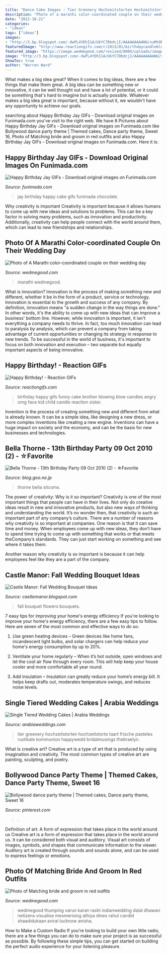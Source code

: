 ```yaml
---
title: "Dance Cake Images : Tier Greenery Hochzeitstorten Hochzeitstorte Taart Frische Pasteles Rustikale Kommunion Happywedd Bridalmusings Thebraelyn"
description: "Photo of a marathi color-coordinated couple on their wedding day"
date: "2022-10-21"
categories:
- "ideas"
tags: ["ideas"]
images:
- "http://3.bp.blogspot.com/-dwPL4YDhI1A/UkYC7DbdcjI/AAAAAAAAANU/xuMtONNiLJs/s1600/BLOG6.jpg"
featuredImage: "http://www.reactiongifs.com/r/2013/01/birthdaycandleblower.gif"
featured_image: "https://image.wedmegood.com/resized/800X/uploads/images/697c05a49d81414dabe4c1aea9ba58adrealwedding/1527946043__TKP5495.jpg"
image: "http://3.bp.blogspot.com/-dwPL4YDhI1A/UkYC7DbdcjI/AAAAAAAAANU/xuMtONNiLJs/s1600/BLOG6.jpg"
ShowToc: true
author: "Warren Ward"
---
```



What makes a big idea great?
When it comes to big ideas, there are a few things that make them great. A big idea can be something new or innovative, it can be well thought out and have a lot of potential, or it could be something that's hard to imagine but is actually possible. Whatever makes a big idea great is important, because without it, we wouldn't have any opportunity to achieve our goals.

	

		
searching about Happy Birthday Jay GIFs - Download original images on Funimada.com you've visit to the right web. We have 8 Pictures about Happy Birthday Jay GIFs - Download original images on Funimada.com like Bollywood dance party theme | Themed cakes, Dance party theme, Sweet 16, Photo of Matching bride and groom in red outfits and also Happy Birthday Jay GIFs - Download original images on Funimada.com. Here it is:
		
    
## Happy Birthday Jay GIFs - Download Original Images On Funimada.com

<img loading=lazy src="https://www.funimada.com/assets/images/cards/big/jay-11.gif" onerror="this.onerror=null;this.src='https://tse1.mm.bing.net/th?id=OIP.tGYBrgkW3LyWycms4n4IvwHaHa&amp;pid=15.1';" alt="Happy Birthday Jay GIFs - Download original images on Funimada.com">

_Source: funimada.com_

>jay birthday happy cake gifs funimada chocolate. 

	

Why creativity is important
Creativity is important because it allows humans to come up with new ideas and solutions to problems. This can be a key factor in solving many problems, such as innovation and productivity. Additionally, creativity can help people connect with the world around them, which can lead to new friendships and relationships.

    
## Photo Of A Marathi Color-coordinated Couple On Their Wedding Day

<img loading=lazy src="https://image.wedmegood.com/resized/800X/uploads/project/57893/1566454361_26may_edited_55.jpg" onerror="this.onerror=null;this.src='https://tse1.mm.bing.net/th?id=OIP.vx3psnIxWGHRDu0nbSdtegHaLF&amp;pid=15.1';" alt="Photo of A Marathi color-coordinated couple on their wedding day">

_Source: wedmegood.com_

>marathi wedmegood. 

	

What is innovation?
Innovation is the process of making something new and different, whether it be in the form of a product, service or technology. Innovation is essential to the growth and success of any company. By definition, innovation means "a sudden change in the way things are done." In other words, it's the ability to come up with new ideas that can improve a business' bottom line.
However, while innovation is important, it isn't everything a company needs to thrive. In fact, too much innovation can lead to paralysis by analysis, which can prevent a company from taking advantage of current opportunities or changing its strategy in response to new trends. To be successful in the world of business, it's important to focus on both innovation and execution – two separate but equally important aspects of being innovative.

    
## Happy Birthday! - Reaction GIFs

<img loading=lazy src="http://www.reactiongifs.com/r/2013/01/birthdaycandleblower.gif" onerror="this.onerror=null;this.src='https://tse3.mm.bing.net/th?id=OIP.1XEXmUqT3i_0mvPeyGc4fQHaFK&amp;pid=15.1';" alt="Happy Birthday! - Reaction GIFs">

_Source: reactiongifs.com_

>birthday happy gifs funny cake brother blowing blow candles angry omg face kid child candle reaction sister. 

	

Invention is the process of creating something new and different from what is already known. It can be a simple idea, like designing a new dress, or more complex inventions like creating a new engine. Inventions can have a huge impact on society and the economy, and can be the basis for new businesses and technologies.

    
## Bella Thorne - 13th Birthday Party 09 Oct 2010 (2) - ☆Favorite

<img loading=lazy src="http://blogimg.goo.ne.jp/user_image/1e/9a/57b7b13914f28503ea58184c1551c8c6.jpg" onerror="this.onerror=null;this.src='https://tse2.mm.bing.net/th?id=OIP.8AeP3AktF-C5XIR6RAobQQHaLD&amp;pid=15.1';" alt="Bella Thorne - 13th Birthday Party 09 Oct 2010 (2) - ☆Favorite">

_Source: blog.goo.ne.jp_

>thorne bella sitcoms. 

	

The power of creativity: Why is it so important?
Creativity is one of the most important things that people can have in their lives. Not only do creative ideas result in new and innovative products, but also new ways of thinking and understanding the world. It’s no wonder then, that creativity is such an important part of any company’s culture.
There are a number of reasons why creativity is so important at companies. One reason is that it can save time and money. When employees come up with new ideas, they don’t have to spend time trying to come up with something that works or that meets theCompany’s standards. They can just start working on something and see where it takes them.

Another reason why creativity is so important is because it can help employees feel like they are a part of the company.

    
## Castle Manor: Fall Wedding Bouquet Ideas

<img loading=lazy src="http://3.bp.blogspot.com/-dwPL4YDhI1A/UkYC7DbdcjI/AAAAAAAAANU/xuMtONNiLJs/s1600/BLOG6.jpg" onerror="this.onerror=null;this.src='https://tse2.mm.bing.net/th?id=OIP.BdOmzlFP05-hUgmkCjQ1jwHaLH&amp;pid=15.1';" alt="Castle Manor: Fall Wedding Bouquet Ideas">

_Source: castlemanor.blogspot.com_

>fall bouquet flowers bouquets. 

	

7 easy tips for improving your home's energy efficiency
If you're looking to improve your home's energy efficiency, there are a few easy tips to follow. Here are seven of the most common and effective ways to do so:
1) Use green heating devices – Green devices like home fans, incandescent light bulbs, and solar chargers can help reduce your home's energy consumption by up to 20%.

2) Ventilate your home regularly – When it’s hot outside, open windows and let the cool air flow through every room. This will help keep your house cooler and more comfortable all year round.

3) Add insulation – Insulation can greatly reduce your home’s energy bill. It helps keep drafts out, moderates temperature swings, and reduces noise levels.

    
## Single Tiered Wedding Cakes | Arabia Weddings

<img loading=lazy src="https://www.arabiaweddings.com/sites/default/files/albums/2020/03/30/one_tiered_wedding_cakes_4.jpg" onerror="this.onerror=null;this.src='https://tse2.mm.bing.net/th?id=OIP.3OTtgHzLpfO1LEGnj41btAHaLT&amp;pid=15.1';" alt="Single Tiered Wedding Cakes | Arabia Weddings">

_Source: arabiaweddings.com_

>tier greenery hochzeitstorten hochzeitstorte taart frische pasteles rustikale kommunion happywedd bridalmusings thebraelyn. 

	

What is creative art?
Creative art is a type of art that is produced by using imagination and creativity. The most common types of creative art are painting, sculpting, and poetry.

    
## Bollywood Dance Party Theme | Themed Cakes, Dance Party Theme, Sweet 16

<img loading=lazy src="https://i.pinimg.com/736x/5c/c9/2b/5cc92b6e8a0af89a69ce005db58730ae--dance-party-themes-dance-parties.jpg" onerror="this.onerror=null;this.src='https://tse3.mm.bing.net/th?id=OIP.tUqqpopNKagcZwKIfT-uIwHaNO&amp;pid=15.1';" alt="Bollywood dance party theme | Themed cakes, Dance party theme, Sweet 16">

_Source: pinterest.com_

>. 

	

Definition of art: A form of expression that takes place in the world around us
Creative art is a form of expression that takes place in the world around us. It can be considered both visual and auditory. Visual art consists of images, symbols, and shapes that communicate information to the viewer. Auditory art is created through sounds and sounds alone, and can be used to express feelings or emotions.

    
## Photo Of Matching Bride And Groom In Red Outfits

<img loading=lazy src="https://image.wedmegood.com/resized/800X/uploads/images/697c05a49d81414dabe4c1aea9ba58adrealwedding/1527946043__TKP5495.jpg" onerror="this.onerror=null;this.src='https://tse3.mm.bing.net/th?id=OIP.sTPF3z5wkr606FL9YjCxyAHaLG&amp;pid=15.1';" alt="Photo of Matching bride and groom in red outfits">

_Source: wedmegood.com_

>wedmegood thumping varun karan rashi indianwedding dalal dhawan netizens visualise mesmerising athiya dines rahul candid shaadidukaan aviral lucknow anisha. 

	

How to Make a Custom Radio
If you're looking to build your own little radio, there are a few things you can do to make sure your project is as successful as possible. By following these simple tips, you can get started on building the perfect audio experience for your listening pleasure.

